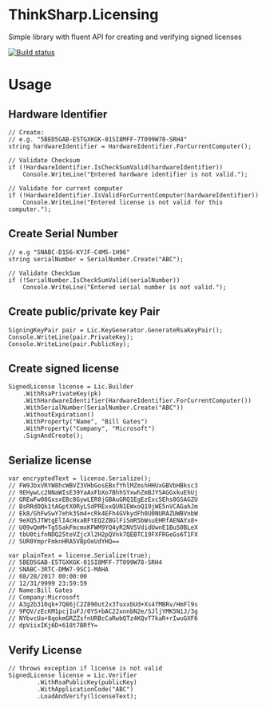 # ThinkSharp.Licensing
Simple library with fluent API for creating and verifying signed licenses

[![Build status](https://ci.appveyor.com/api/projects/status/l3aagqmbfmgxwv3t?svg=true)](https://ci.appveyor.com/project/JanDotNet/thinksharp-licensing)

# Usage

## Hardware Identifier

    // Create:
    // e.g. "5BED5GAB-E5TGXKGK-01SI8MFF-7T099W78-SRH4"
    string hardwareIdentifier = HardwareIdentifier.ForCurrentComputer();
    
    // Validate Checksum
    if (!HardwareIdentifier.IsCheckSumValid(hardwareIdentifier))
        Console.WriteLine("Entered hardware identifier is not valid.");
        
    // Validate for current computer
    if (!HardwareIdentifier.IsValidForCurrentComputer(hardwareIdentifier))
        Console.WriteLine("Entered license is not valid for this computer.");
    
## Create Serial Number

    // e.g "SNABC-D156-KYJF-C4M5-1H96"
    string serialNumber = SerialNumber.Create("ABC");
    
    // Validate CheckSum
    if (!SerialNumber.IsCheckSumValid(serialNumber))
        Console.WriteLine("Entered serial number is not valid.");
        
## Create public/private key Pair

    SigningKeyPair pair = Lic.KeyGenerator.GenerateRsaKeyPair();
    Console.WriteLine(pair.PrivateKey);
    Console.WriteLine(pair.PublicKey);
    
## Create signed license

    SignedLicense license = Lic.Builder
        .WithRsaPrivateKey(pk)
        .WithHardwareIdentifier(HardwareIdentifier.ForCurrentComputer())
        .WithSerialNumber(SerialNumber.Create("ABC"))
        .WithoutExpiration()
        .WithProperty("Name", "Bill Gates")
        .WithProperty("Company", "Microsoft")
        .SignAndCreate();

## Serialize license

    var encryptedText = license.Serialize();
    // FW9JbxVRYW8hcWBVZ3VHbGosEBxfYhlMZmshHHUxGBVbHBksc3
    // 9EHywLc2NNaWIsE39YaAxFbXo7BhhSYxwhZmBJYSAGGxkuEhUj
    // GREwFw08GxsxEBc8GywLER8jGBAuGRQ1EgEzExc5Ehs0GSAGZU
    // BsRRdOQk1tAGptX0RyLSdPRExxQUN1EWxoQ19jWE5nVCAGahJm
    // Ek8/GhFwSwY7ehk3Sm4+cRk4EFh4GVkydFh0U0NURAZUWBVnbW
    // 9eXQ5JTWtgElI4cHxaBFtEQ2ZBGlFiSmR5bWsuEHRfAENAYx8+
    // U09vQmM+Tg5SakFmcmxKFWM9YQ4yR2NVSVdidUwnE1BuS0BLeX
    // tbU0tifnNDQ25teVZjcXl2H2pQVnk7QEBTC19FXFRGeGs6T1FX
    // SUR0YmprFmknHRA5VBpOeUdYHQ==
    
    var plainText = license.Serialize(true);
    // 5BED5GAB-E5TGXKGK-01SI8MFF-7T099W78-SRH4
    // SNABC-3RTC-DMW7-9SC1-MAHA
    // 08/28/2017 00:00:00
    // 12/31/9999 23:59:59
    // Name:Bill Gates
    // Company:Microsoft
    // A3g2b310qk+7Q86jC2Z890ut2x3TuxxbUd+Xs4fMBRv/HmFl9s
    // 9PQV/zEcKM1pcjIuFJ/0YS+bAC22xnnbN2e/SJljYMK5N1J/3g
    // NYbvcUa+8qokmGRZZsfnURBcCaRwbQTz4KQvT7kaR+rIwuGXF6
    // dpViixIKj6D+618t7BRfY=
    
## Verify License

    // throws exception if license is not valid
    SignedLicense license = Lic.Verifier
		    .WithRsaPublicKey(publicKey)
		    .WithApplicationCode("ABC")
		    .LoadAndVerify(licenseText);
